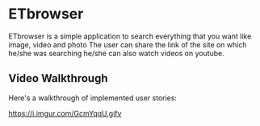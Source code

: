 # ETbrowser
ETbrowser is a simple application to search everything that you want like image, video and photo 
The user can share the link of the site on which he/she was searching he/she can also watch videos on youtube.


## Video Walkthrough

Here's a walkthrough of implemented user stories:

https://i.imgur.com/GcmYqqU.gifv

